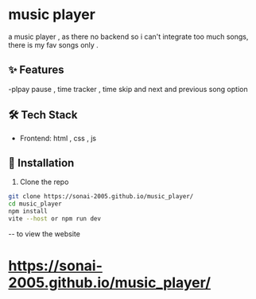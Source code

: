 # music player
 a music player , as there no backend so i can't integrate too much songs, there is my fav songs only . 
## ✨ Features
-plpay pause , time tracker , time skip and next and previous song option
## 🛠️ Tech Stack
- Frontend: html , css , js

## 🚀 Installation

1. Clone the repo
```bash
git clone https://sonai-2005.github.io/music_player/
cd music_player
npm install
vite --host or npm run dev

```
-- to view the website
# https://sonai-2005.github.io/music_player/




